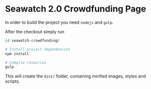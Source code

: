 # Seawatch 2.0 Crowdfunding Page

In order to build the project you need `nodejs` and `gulp`.

After the checkout simply run

```bash
cd seawatch-crowdfunding/

# Install project dependencies
npm install

# Compile resources
gulp
```

This will create the `dist/` folder, containing minfied images, styles and scripts.
